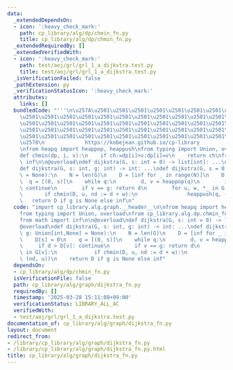 ```yaml
---
data:
  _extendedDependsOn:
  - icon: ':heavy_check_mark:'
    path: cp_library/alg/dp/chmin_fn.py
    title: cp_library/alg/dp/chmin_fn.py
  _extendedRequiredBy: []
  _extendedVerifiedWith:
  - icon: ':heavy_check_mark:'
    path: test/aoj/grl/grl_1_a_dijkstra.test.py
    title: test/aoj/grl/grl_1_a_dijkstra.test.py
  _isVerificationFailed: false
  _pathExtension: py
  _verificationStatusIcon: ':heavy_check_mark:'
  attributes:
    links: []
  bundledCode: "'''\n\u257A\u2501\u2501\u2501\u2501\u2501\u2501\u2501\u2501\u2501\u2501\
    \u2501\u2501\u2501\u2501\u2501\u2501\u2501\u2501\u2501\u2501\u2501\u2501\u2501\
    \u2501\u2501\u2501\u2501\u2501\u2501\u2501\u2501\u2501\u2501\u2501\u2501\u2501\
    \u2501\u2501\u2501\u2501\u2501\u2501\u2501\u2501\u2501\u2501\u2501\u2501\u2501\
    \u2501\u2501\u2501\u2501\u2501\u2501\u2501\u2501\u2501\u2501\u2501\u2501\u2501\
    \u2578\n             https://kobejean.github.io/cp-library               \n'''\n\
    \nfrom heapq import heappop, heappush\nfrom typing import Union, overload\n\n\n\
    def chmin(dp, i, v):\n    if ch:=dp[i]>v:dp[i]=v\n    return ch\nfrom math import\
    \ inf\n\n@overload\ndef dijkstra(G, s: int = 0) -> list[int]: ...\n@overload\n\
    def dijkstra(G, s: int, g: int) -> int: ...\ndef dijkstra(G, s = 0, g: Union[int,None]\
    \ = None):\n    N = len(G)\n    D = [inf for _ in range(N)]\n    D[s] = 0\n  \
    \  q = [(0, s)]\n    while q:\n        d, v = heappop(q)\n        if d > D[v]:\
    \ continue\n        if v == g: return d\n        for u, w, *_ in G[v]:\n     \
    \       if chmin(D, u, nd := d + w):\n                heappush(q, (nd, u))\n \
    \   return D if g is None else inf\n"
  code: "import cp_library.alg.graph.__header__\n\nfrom heapq import heappop, heappush\n\
    from typing import Union, overload\nfrom cp_library.alg.dp.chmin_fn import chmin\n\
    from math import inf\n\n@overload\ndef dijkstra(G, s: int = 0) -> list[int]: ...\n\
    @overload\ndef dijkstra(G, s: int, g: int) -> int: ...\ndef dijkstra(G, s = 0,\
    \ g: Union[int,None] = None):\n    N = len(G)\n    D = [inf for _ in range(N)]\n\
    \    D[s] = 0\n    q = [(0, s)]\n    while q:\n        d, v = heappop(q)\n   \
    \     if d > D[v]: continue\n        if v == g: return d\n        for u, w, *_\
    \ in G[v]:\n            if chmin(D, u, nd := d + w):\n                heappush(q,\
    \ (nd, u))\n    return D if g is None else inf"
  dependsOn:
  - cp_library/alg/dp/chmin_fn.py
  isVerificationFile: false
  path: cp_library/alg/graph/dijkstra_fn.py
  requiredBy: []
  timestamp: '2025-03-28 15:11:08+09:00'
  verificationStatus: LIBRARY_ALL_AC
  verifiedWith:
  - test/aoj/grl/grl_1_a_dijkstra.test.py
documentation_of: cp_library/alg/graph/dijkstra_fn.py
layout: document
redirect_from:
- /library/cp_library/alg/graph/dijkstra_fn.py
- /library/cp_library/alg/graph/dijkstra_fn.py.html
title: cp_library/alg/graph/dijkstra_fn.py
---
```

